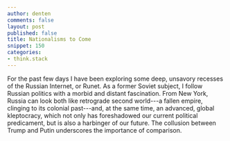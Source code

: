 ```yaml
---
author: denten
comments: false
layout: post
published: false
title: Nationalisms to Come
snippet: 150
categories:
- think.stack
---
```


For the past few days I have been exploring some deep, unsavory recesses of
the Russian Internet, or Runet. As a former Soviet subject, I follow Russian
politics with a morbid and distant fascination. From New York, Russia can look
both like retrograde second world---a fallen empire, clinging to its colonial
past---and, at the same time, an advanced, global kleptocracy, which not only
has foreshadowed our current political predicament, but is also a harbinger of
our future. The collusion between Trump and Putin underscores the importance
of comparison.



